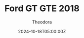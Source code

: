 ---
title: "Ford GT GTE 2018"
meta_title: ""
description: "Ford GT GTE 2018 ready to race version by URD including real liveries"
date: 2024-10-18T05:00:00Z
image: "images/cars/urd-ford-gt-gte-2018-preview.jpg"
image2: "images/detroit-egt.jpg"
categories: ["Car"]
author: "Theodora"
tags: ["Ford", "GTE", "URD", "WEC", "R2R", "USA","Sports Car"]
draft: false
link: https://modsfire.com/JXexjn44ZMx7fXv
accel: 3.2s
manu: Ford
country: USA
year: 2018
class: GTE
drivetrain: RWD
engine: 3.5L V6 turbo
power: 543 hp
torque: 699
speed: 300
gb: 6-Speed
mass: 1240
creator: URD
creatorfull: United Racing Design
creatorlink: https://unitedracingdesign.com
version: "1.7"
csp: "No"
# csp1: "Unknown"
carname: "Ford GT GTE"
folder: "urd_detroit_egt"
zipsize: "68 MB"
livery: "Included"
host: ModsFire
---